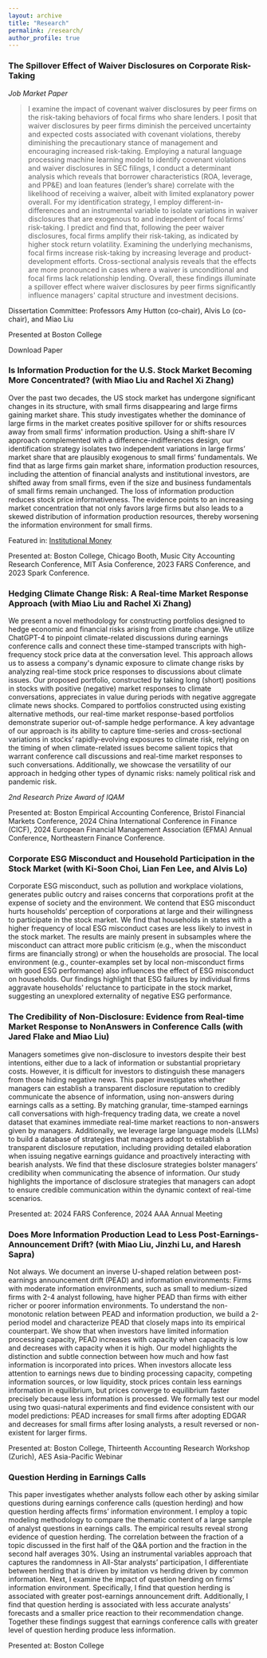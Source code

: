 ```yaml
---
layout: archive
title: "Research"
permalink: /research/
author_profile: true
---
```


### The Spillover Effect of Waiver Disclosures on Corporate Risk-Taking
_Job Market Paper_
> I examine the impact of covenant waiver disclosures by peer firms on the risk-taking behaviors of focal firms who share lenders. I posit that waiver disclosures by peer firms diminish the perceived uncertainty and expected costs associated with covenant violations, thereby diminishing the precautionary stance of management and encouraging increased risk-taking. Employing a natural language processing machine learning model to identify covenant violations and waiver disclosures in SEC filings, I conduct a determinant analysis which reveals that borrower characteristics (ROA, leverage, and PP&E) and loan features (lender’s share) correlate with the likelihood of receiving a waiver, albeit with limited explanatory power overall. For my identification strategy, I employ different-in-differences and an instrumental variable to isolate variations in waiver disclosures that are exogenous to and independent of focal firms’ risk-taking. I predict and find that, following the peer waiver disclosures, focal firms amplify their risk-taking, as indicated by higher stock return volatility. Examining the underlying mechanisms, focal firms increase risk-taking by increasing leverage and product-development efforts. Cross-sectional analysis reveals that the effects are more pronounced in cases where a waiver is unconditional and focal firms lack relationship lending. Overall, these findings illuminate a spillover effect where waiver disclosures by peer firms significantly influence managers' capital structure and investment decisions.

Dissertation Committee: Professors Amy Hutton (co-chair), Alvis Lo (co-chair), and Miao Liu

Presented at Boston College

Download Paper

### Is Information Production for the U.S. Stock Market Becoming More Concentrated? (with Miao Liu and Rachel Xi Zhang)
Over the past two decades, the US stock market has undergone significant changes in its structure, with small firms disappearing and large firms gaining market share. This study investigates whether the dominance of large firms in the market creates positive spillover for or shifts resources away from small firms' information production. Using a shift-share IV approach complemented with a difference-indifferences design, our identification strategy isolates two independent variations in large firms’ market share that are plausibly exogenous to small firms’ fundamentals. We find that as large firms gain market share, information production resources, including the attention of financial analysts and institutional investors, are shifted away from small firms, even if the size and business fundamentals of small firms remain unchanged. The loss of information production reduces stock price informativeness. The evidence points to an increasing market concentration that not only favors large firms but also leads to a skewed distribution of information production resources, thereby worsening the information environment for small firms.

Featured in: [Institutional Money](https://www.institutional-money.com/consent/?url=/fileadmin/emagazin/2023_3_IM/128/index.html)

Presented at: Boston College, Chicago Booth, Music City Accounting Research Conference, MIT Asia Conference, 2023 FARS Conference, and 2023 Spark Conference.



### Hedging Climate Change Risk: A Real-time Market Response Approach (with Miao Liu and Rachel Xi Zhang)

We present a novel methodology for constructing portfolios designed to hedge economic and financial risks arising from climate change. We utilize ChatGPT-4 to pinpoint climate-related discussions during earnings conference calls and connect these time-stamped transcripts with high-frequency stock price data at the conversation level. This approach allows us to assess a company's dynamic exposure to climate change risks by analyzing real-time stock price responses to discussions about climate issues. Our proposed portfolio, constructed by taking long (short) positions in stocks with positive (negative) market responses to climate conversations, appreciates in value during periods with negative aggregate climate news shocks. Compared to portfolios constructed using existing alternative methods, our real-time market response-based portfolios demonstrate superior out-of-sample hedge performance. A key advantage of our approach is its ability to capture time-series and cross-sectional variations in stocks’ rapidly-evolving exposures to climate risk, relying on the timing of when climate-related issues become salient topics that warrant conference call discussions and real-time market responses to such conversations. Additionally, we showcase the versatility of our approach in hedging other types of dynamic risks: namely political risk and pandemic risk.

_2nd Research Prize Award of IQAM_

Presented at: Boston Empirical Accounting Conference, Bristol Financial Markets Conference, 2024 China International Conference in Finance (CICF), 2024 European Financial Management Association (EFMA) Annual Conference, Northeastern Finance Conference.

### Corporate ESG Misconduct and Household Participation in the Stock Market (with Ki-Soon Choi, Lian Fen Lee, and Alvis Lo)

Corporate ESG misconduct, such as pollution and workplace violations, generates public outcry and raises concerns that corporations profit at the expense of society and the environment. We contend that ESG misconduct hurts households’ perception of corporations at large and their willingness to participate in the stock market. We find that households in states with a higher frequency of local ESG misconduct cases are less likely to invest in the stock market. The results are mainly present in subsamples where the misconduct can attract more public criticism (e.g., when the misconduct firms are financially strong) or when the households are prosocial. The local environment (e.g., counter-examples set by local non-misconduct firms with good ESG performance) also influences the effect of ESG misconduct on households. Our findings highlight that ESG failures by individual firms aggravate households' reluctance to participate in the stock market, suggesting an unexplored externality of negative ESG performance.

### The Credibility of Non-Disclosure: Evidence from Real-time Market Response to NonAnswers in Conference Calls (with Jared Flake and Miao Liu)

Managers sometimes give non-disclosure to investors despite their best intentions, either due to a lack of information or substantial proprietary costs. However, it is difficult for investors to distinguish these managers from those hiding negative news. This paper investigates whether managers can establish a transparent disclosure reputation to credibly communicate the absence of information, using non-answers during earnings calls as a setting. By matching granular, time-stamped earnings call conversations with high-frequency trading data, we create a novel dataset that examines immediate real-time market reactions to non-answers given by managers. Additionally, we leverage large language models (LLMs) to build a database of strategies that managers adopt to establish a transparent disclosure reputation, including providing detailed elaboration when issuing negative earnings guidance and proactively interacting with bearish analysts. We find that these disclosure strategies bolster managers’ credibility when communicating the absence of information. Our study highlights the importance of disclosure strategies that managers can adopt to ensure credible communication within the dynamic context of real-time scenarios.

Presented at: 2024 FARS Conference, 2024 AAA Annual Meeting

### Does More Information Production Lead to Less Post-Earnings-Announcement Drift? (with Miao Liu, Jinzhi Lu, and Haresh Sapra)

Not always. We document an inverse U-shaped relation between post-earnings announcement drift (PEAD) and information environments: Firms with moderate information environments, such as small to medium-sized firms with 2-4 analyst following, have higher PEAD than firms with either richer or poorer information environments. To understand the non-monotonic relation between PEAD and information production, we build a 2-period model and characterize PEAD that closely maps into its empirical counterpart. We show that when investors have limited information processing capacity, PEAD increases with capacity when capacity is low and decreases with capacity when it is high. Our model highlights the distinction and subtle connection between how much and how fast information is incorporated into prices. When investors allocate less attention to earnings news due to binding processing capacity, competing information sources, or low liquidity, stock prices contain less earnings information in equilibrium, but prices converge to equilibrium faster precisely because less information is processed. We formally test our model using two quasi-natural experiments and find evidence consistent with our model predictions: PEAD increases for small firms after adopting EDGAR and decreases for small firms after losing analysts, a result reversed or non-existent for larger firms.

Presented at: Boston College, Thirteenth Accounting Research Workshop (Zurich), AES Asia-Pacific Webinar

### Question Herding in Earnings Calls

This paper investigates whether analysts follow each other by asking similar questions during earnings conference calls (question herding) and how question herding affects firms’ information environment. I employ a topic modeling methodology to compare the thematic content of a large sample of analyst questions in earnings calls. The empirical results reveal strong evidence of question herding. The correlation between the fraction of a topic discussed in the first half of the Q&A portion and the fraction in the second half averages 30%. Using an instrumental variables approach that captures the randomness in All-Star analysts’ participation, I differentiate between herding that is driven by imitation vs herding driven by common information. Next, I examine the impact of question herding on firms’ information environment. Specifically, I find that question herding is associated with greater post-earnings announcement drift. Additionally, I find that question herding is associated with less accurate analysts’ forecasts and a smaller price reaction to their recommendation change. Together these findings suggest that earnings conference calls with greater level of question herding produce less information.

Presented at: Boston College

